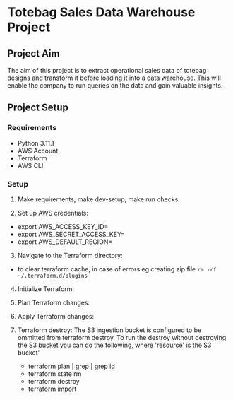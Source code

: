 # Totebag Sales Data Warehouse Project

## Project Aim
The aim of this project is to extract operational sales data of totebag designs and transform it before loading it into a data warehouse. This will enable the company to run queries on the data and gain valuable insights.

## Project Setup

### Requirements
- Python 3.11.1
- AWS Account
- Terraform
- AWS CLI

### Setup

1. Make requirements, make dev-setup, make run checks:

2. Set up AWS credentials:
- export AWS_ACCESS_KEY_ID=
- export AWS_SECRET_ACCESS_KEY=
- export AWS_DEFAULT_REGION=

3. Navigate to the Terraform directory:
- to clear terraform cache, in case of errors eg creating zip file 
`rm -rf ~/.terraform.d/plugins`

4. Initialize Terraform:

5. Plan Terraform changes:

6. Apply Terraform changes:

7. Terraform destroy:
    The S3 ingestion bucket is configured to be ommitted from terraform destroy.  To run the destroy without destroying the S3 bucket you can do the following, where 'resource' is the S3 bucket'
    - terraform plan | grep <resource> | grep id 
    - terraform state rm <resource>
    - terraform destroy
    - terraform import <resource> <ID>




